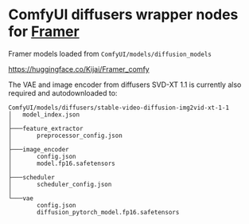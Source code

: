 # ComfyUI diffusers wrapper nodes for [Framer](https://aim-uofa.github.io/Framer/)

Framer models loaded from `ComfyUI/models/diffusion_models`

https://huggingface.co/Kijai/Framer_comfy

The VAE and image encoder from diffusers SVD-XT 1.1 is currently also required and autodownloaded to:

```
ComfyUI/models/diffusers/stable-video-diffusion-img2vid-xt-1-1
│   model_index.json
│
├───feature_extractor
│       preprocessor_config.json
│
├───image_encoder
│       config.json
│       model.fp16.safetensors
│
├───scheduler
│       scheduler_config.json
│
└───vae
        config.json
        diffusion_pytorch_model.fp16.safetensors
```